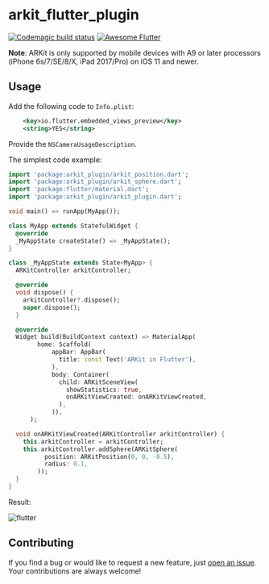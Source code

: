 # arkit_flutter_plugin
[![Codemagic build status](https://api.codemagic.io/apps/5cb0a01178f5790010ab6978/5cb0a01178f5790010ab6977/status_badge.svg)](https://codemagic.io/apps/5cb0a01178f5790010ab6978/5cb0a01178f5790010ab6977/latest_build) <a href="https://github.com/Solido/awesome-flutter">
   <img alt="Awesome Flutter" src="https://img.shields.io/badge/Awesome-Flutter-blue.svg?longCache=true&style=flat-square" />
</a>

**Note**: ARKit is only supported by mobile devices with A9 or later processors (iPhone 6s/7/SE/8/X, iPad 2017/Pro) on iOS 11 and newer.

## Usage
Add the following code to `Info.plist`:
```xml
    <key>io.flutter.embedded_views_preview</key>
    <string>YES</string>
```
Provide the `NSCameraUsageDescription`.

The simplest code example:

```dart
import 'package:arkit_plugin/arkit_position.dart';
import 'package:arkit_plugin/arkit_sphere.dart';
import 'package:flutter/material.dart';
import 'package:arkit_plugin/arkit_plugin.dart';

void main() => runApp(MyApp());

class MyApp extends StatefulWidget {
  @override
  _MyAppState createState() => _MyAppState();
}

class _MyAppState extends State<MyApp> {
  ARKitController arkitController;

  @override
  void dispose() {
    arkitController?.dispose();
    super.dispose();
  }

  @override
  Widget build(BuildContext context) => MaterialApp(
        home: Scaffold(
            appBar: AppBar(
              title: const Text('ARKit in Flutter'),
            ),
            body: Container(
              child: ARKitSceneView(
                showStatistics: true,
                onARKitViewCreated: onARKitViewCreated,
              ),
            )),
      );

  void onARKitViewCreated(ARKitController arkitController) {
    this.arkitController = arkitController;
    this.arkitController.addSphere(ARKitSphere(
          position: ARKitPosition(0, 0, -0.5),
          radius: 0.1,
        ));
  }
}
```
Result:

![flutter](./demo.gif)

## Contributing

If you find a bug or would like to request a new feature, just [open an issue](https://github.com/olexale/arkit_flutter_plugin/issues/new). Your contributions are always welcome!
